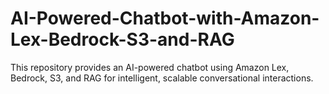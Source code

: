 # AI-Powered-Chatbot-with-Amazon-Lex-Bedrock-S3-and-RAG
This repository provides an AI-powered chatbot using Amazon Lex, Bedrock, S3, and RAG for intelligent, scalable conversational interactions.
